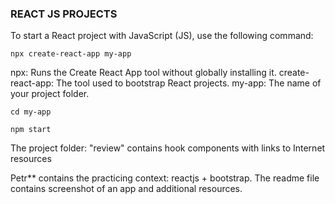 ### REACT JS PROJECTS

To start a React project with JavaScript (JS), use the following command:
```
npx create-react-app my-app
```


npx: Runs the Create React App tool without globally installing it.
create-react-app: The tool used to bootstrap React projects.
my-app: The name of your project folder.

```
cd my-app
```

```
npm start
```

The project folder: "review" contains hook components with links to Internet resources

Petr** contains the practicing context: reactjs + bootstrap. The readme file contains screenshot of an app and additional resources. 
